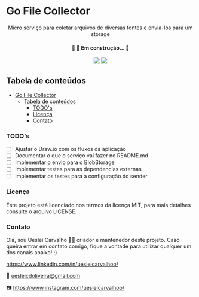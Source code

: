 # Go File Collector

<p align="center">Micro serviço para coletar arquivos de diversas fontes e envia-los para um storage</p>

<h4 align="center"> 🚧  🚀 Em construção...  🚧 </h4>

<p align="center">
<img src="https://img.shields.io/static/v1?label=License&message=MIT&color=7159c1&plastic"/>
<img src="https://img.shields.io/static/v1?label=Version&message=0.0.0&color=7159c1&plastic"/>
</p>

## Tabela de conteúdos

- [Go File Collector](#go-file-collector)
  - [Tabela de conteúdos](#tabela-de-conteúdos)
    - [TODO's](#todos)
    - [Licença](#licença)
    - [Contato](#contato)

### TODO's

- [ ] Ajustar o Draw.io com os fluxos da aplicação
- [ ] Documentar o que o serviço vai fazer no README.md
- [ ] Implementar o envio para o BlobStorage
- [ ] Implementar testes para as dependencias externas
- [ ] Implementar os testes para a configuração do sender

### Licença

Este projeto está licenciado nos termos da licença MIT, para mais detalhes consulte o arquivo LICENSE.

### Contato

Olá, sou Ueslei Carvalho 👋🏻 criador e mantenedor deste projeto. Caso queira entrar em contato comigo, fique a vontade para utilizar qualquer um dos canais abaixo! :)

<https://www.linkedin.com/in/uesleicarvalhoo/>

📧 uesleicdoliveira@gmail.com

📷 <https://www.instagram.com/uesleicarvalhoo/>
